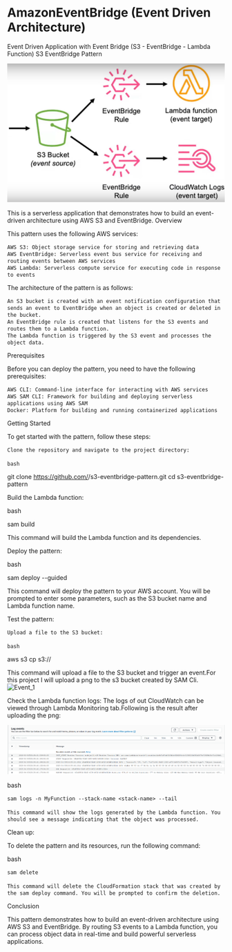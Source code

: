 # AmazonEventBridge (Event Driven Architecture)
Event Driven Application with Event Bridge (S3 - EventBridge - Lambda Function)
S3 EventBridge Pattern

![High_Event](./img/step1.png)

This is a  serverless application that demonstrates how to build an event-driven architecture using AWS S3 and EventBridge.
Overview

This pattern uses the following AWS services:

    AWS S3: Object storage service for storing and retrieving data
    AWS EventBridge: Serverless event bus service for receiving and routing events between AWS services
    AWS Lambda: Serverless compute service for executing code in response to events

The architecture of the pattern is as follows:

    An S3 bucket is created with an event notification configuration that sends an event to EventBridge when an object is created or deleted in the bucket.
    An EventBridge rule is created that listens for the S3 events and routes them to a Lambda function.
    The Lambda function is triggered by the S3 event and processes the object data.

Prerequisites

Before you can deploy the pattern, you need to have the following prerequisites:

    AWS CLI: Command-line interface for interacting with AWS services
    AWS SAM CLI: Framework for building and deploying serverless applications using AWS SAM
    Docker: Platform for building and running containerized applications

Getting Started

To get started with the pattern, follow these steps:

    Clone the repository and navigate to the project directory:

    bash

git clone https://github.com/<your-github-username>/s3-eventbridge-pattern.git
cd s3-eventbridge-pattern

Build the Lambda function:

bash

sam build

This command will build the Lambda function and its dependencies.

Deploy the pattern:

bash

sam deploy --guided

This command will deploy the pattern to your AWS account. You will be prompted to enter some parameters, such as the S3 bucket name and Lambda function name.

Test the pattern:

    Upload a file to the S3 bucket:

    bash

aws s3 cp <file> s3://<bucket>

This command will upload a file to the S3 bucket and trigger an event.For this project I will upload a png to the s3 bucket created by SAM Cli.
![Event_1](.img/cicd.png)

Check the Lambda function logs:
The logs of out CloudWatch can be viewed through Lambda Monitoring tab.Following is the result after uploading the png:

![Logs](./img/step4.png)


bash

    sam logs -n MyFunction --stack-name <stack-name> --tail

    This command will show the logs generated by the Lambda function. You should see a message indicating that the object was processed.

Clean up:

To delete the pattern and its resources, run the following command:

bash

    sam delete

    This command will delete the CloudFormation stack that was created by the sam deploy command. You will be prompted to confirm the deletion.

Conclusion

This pattern demonstrates how to build an event-driven architecture using AWS S3 and EventBridge. By routing S3 events to a Lambda function, you can process object data in real-time and build powerful serverless applications.
